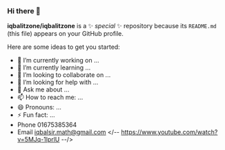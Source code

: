 ### Hi there 👋

**iqbalitzone/iqbalitzone** is a ✨ _special_ ✨ repository because its `README.md` (this file) appears on your GitHub profile.

Here are some ideas to get you started:

- 🔭 I’m currently working on ...
- 🌱 I’m currently learning ...
- 👯 I’m looking to collaborate on ...
- 🤔 I’m looking for help with ...
- 💬 Ask me about ...
- 📫 How to reach me: ...
- 😄 Pronouns: ...
- ⚡ Fun fact: ...
- Phone 01675385364
- Email iqbalsir.math@gmail.com
  </--
  https://www.youtube.com/watch?v=5MJq-1lprlU
  --/>
